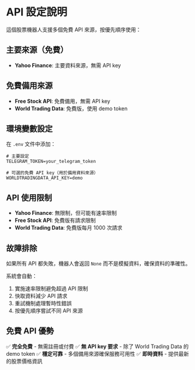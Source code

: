 # API 設定說明

這個股票機器人支援多個免費 API 來源，按優先順序使用：

## 主要來源（免費）
- **Yahoo Finance**: 主要資料來源，無需 API key

## 免費備用來源
- **Free Stock API**: 免費備用，無需 API key
- **World Trading Data**: 免費版，使用 demo token

## 環境變數設定

在 `.env` 文件中添加：

```env
# 主要設定
TELEGRAM_TOKEN=your_telegram_token

# 可選的免費 API key（用於備用資料來源）
WORLDTRADINGDATA_API_KEY=demo
```

## API 使用限制

- **Yahoo Finance**: 無限制，但可能有速率限制
- **Free Stock API**: 免費版有請求限制
- **World Trading Data**: 免費版每月 1000 次請求

## 故障排除

如果所有 API 都失敗，機器人會返回 `None` 而不是模擬資料，確保資料的準確性。

系統會自動：
1. 實施速率限制避免超過 API 限制
2. 快取資料減少 API 請求
3. 重試機制處理暫時性錯誤
4. 按優先順序嘗試不同 API 來源

## 免費 API 優勢

✅ **完全免費** - 無需註冊或付費
✅ **無 API key 要求** - 除了 World Trading Data 的 demo token
✅ **穩定可靠** - 多個備用來源確保服務可用性
✅ **即時資料** - 提供最新的股票價格資訊 